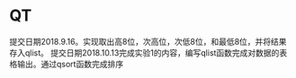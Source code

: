 # QT
提交日期2018.9.16。实现取出高8位，次高位，次低8位，和最低8位，并将结果存入qlist。
提交日期2018.10.13完成实验1的内容，编写qlist函数完成对数据的表格输出。通过qsort函数完成排序
